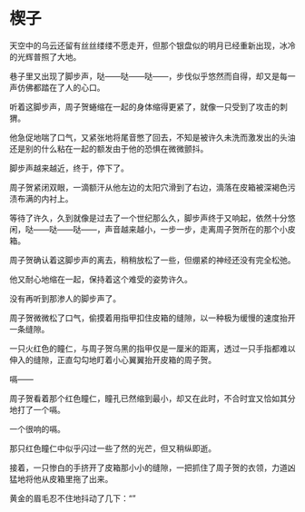 
# 楔子

天空中的乌云还留有丝丝缕缕不愿走开，但那个银盘似的明月已经重新出现，冰冷的光辉普照了大地。

巷子里又出现了脚步声，哒——哒——哒——，步伐似乎悠然而自得，却又是每一声仿佛都踏在了人的心口。

听着这脚步声，周子贺蜷缩在一起的身体缩得更紧了，就像一只受到了攻击的刺猬。

他急促地喘了口气，又紧张地将尾音憋了回去，不知是被许久未洗而激发出的头油还是别的什么粘在一起的额发由于他的恐惧在微微颤抖。

脚步声越来越近，终于，停下了。

周子贺紧闭双眼，一滴额汗从他左边的太阳穴滑到了右边，滴落在皮箱被深褐色污渍布满的内衬上。

等待了许久，久到就像是过去了一个世纪那么久，脚步声终于又响起，依然十分悠闲，哒——哒——哒——，声音越来越小，一步一步，走离周子贺所在的那个小皮箱。

周子贺确认着这脚步声的离去，稍稍放松了一些，但绷紧的神经还没有完全松弛。

他又耐心地缩在一起，保持着这个难受的姿势许久。

没有再听到那渗人的脚步声了。

周子贺微微松了口气，偷摸着用指甲扣住皮箱的缝隙，以一种极为缓慢的速度抬开一条缝隙。

一只火红色的瞳仁，与周子贺乌黑的指甲仅是一厘米的距离，透过一只手指都难以伸入的缝隙，正直勾勾地盯着小心翼翼抬开皮箱的周子贺。

嗝——

周子贺看着那个红色瞳仁，瞳孔已然缩到最小，却又在此时，不合时宜又恰如其分地打了一个嗝。

一个很响的嗝。

那只红色瞳仁中似乎闪过一些了然的光芒，但又稍纵即逝。

接着，一只惨白的手挤开了皮箱那小小的缝隙，一把抓住了周子贺的衣领，力道凶猛地将他从皮箱里拖了出来。





黄金的眉毛忍不住地抖动了几下：“”